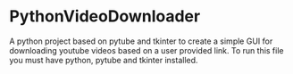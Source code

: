 # PythonVideoDownloader
A python project based on pytube and tkinter to create a simple GUI for downloading youtube videos based on a user provided link. 
To run this file you must have python, pytube and tkinter installed.
